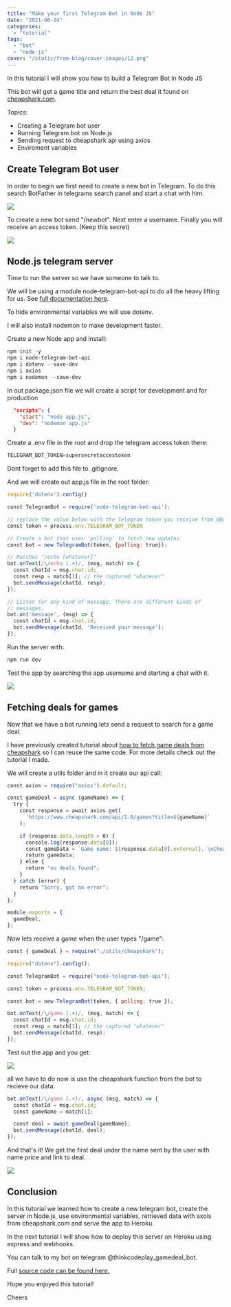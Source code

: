 ```yaml
---
title: "Make your first Telegram Bot in Node JS"
date: "2021-06-24"
categories: 
  - "tutorial"
tags: 
  - "bot"
  - "node-js"
cover: "/static/from-blog/cover-images/12.png"  
---
```


In this tutorial I will show you how to build a Telegram Bot in Node JS

This bot will get a game title and return the best deal it found on [cheapshark.com](https://www.cheapshark.com/).

Topics:

- Creating a Telegram bot user
- Running Telegram bot on Node.js
- Sending request to cheapshark api using axios
- Enviroment variables

## Create Telegram Bot user

In order to begin we first need to create a new bot in Telegram. To do this search BotFather in telegrams search panel and start a chat with him.

![](/static/from-blog/2021/06/2021-06-24-how-to-make-a-telegram-bot-in-node-js/images/image.png)

To create a new bot send "/newbot". Next enter a username. Finally you will receive an access token. (Keep this secret)

![](/static/from-blog/2021/06/2021-06-24-how-to-make-a-telegram-bot-in-node-js/images/image-1.png)

## Node.js telegram server

Time to run the server so we have someone to talk to.

We will be using a module node-telegram-bot-api to do all the heavy lifting for us. See [full documentation here](https://github.com/yagop/node-telegram-bot-api).

To hide environmental variables we will use dotenv.

I will also install nodemon to make development faster.

Create a new Node app and install:

```powershell
npm init -y
npm i node-telegram-bot-api
npm i dotenv --save-dev
npm i axios
npm i nodemon --save-dev
```

In out package.json file we will create a script for development and for production

```json
  "scripts": {
    "start": "node app.js",
    "dev": "nodemon app.js"
  }
```

Create a .env file in the root and drop the telegram access token there:

```powershell
TELEGRAM_BOT_TOKEN=supersecretaccestoken
```

Dont forget to add this file to .gitignore.

And we will create out app.js file in the root folder:

```javascript
require('dotenv').config()

const TelegramBot = require('node-telegram-bot-api');

// replace the value below with the Telegram token you receive from @BotFather
const token = process.env.TELEGRAM_BOT_TOKEN

// Create a bot that uses 'polling' to fetch new updates
const bot = new TelegramBot(token, {polling: true});

// Matches "/echo [whatever]"
bot.onText(/\/echo (.+)/, (msg, match) => {
  const chatId = msg.chat.id;
  const resp = match[1]; // the captured "whatever"
  bot.sendMessage(chatId, resp);
});

// Listen for any kind of message. There are different kinds of
// messages.
bot.on('message', (msg) => {
  const chatId = msg.chat.id;
  bot.sendMessage(chatId, 'Received your message');
});
```

Run the server with:

```powershell
npm run dev
```

Test the app by searching the app username and starting a chat with it.

![](/static/from-blog/2021/06/2021-06-24-how-to-make-a-telegram-bot-in-node-js/images/image-3.png)

## Fetching deals for games

Now that we have a bot running lets send a request to search for a game deal.

I have previously created tutorial about [how to fetch game deals from cheapshark](https://thinkcodeplay.com/full-stack-guide-wishlist-02-http-request-from-node/) so I can reuse the same code. For more details check out the tutorial I made.

We will create a utils folder and in it create our api call:

```javascript
const axios = require("axios").default;

const gameDeal = async (gameName) => {
  try {
    const response = await axios.get(
      `https://www.cheapshark.com/api/1.0/games?title=${gameName}`
    );

    if (response.data.length > 0) {
      console.log(response.data[0]);
      const gameData = `Game name: ${response.data[0].external}. \nCheapest price found: ${response.data[0].cheapest}. \nDeal Link: https://www.cheapshark.com/redirect?dealID=${response.data[0].cheapestDealID}`;
      return gameData;
    } else {
      return "no deals found";
    }
  } catch (error) {
    return "Sorry, got an error";
  }
};

module.exports = {
  gameDeal,
};
```

Now lets receive a game when the user types "/game":

```javascript
const { gameDeal } = require("./utils/cheapshark");

require("dotenv").config();

const TelegramBot = require("node-telegram-bot-api");

const token = process.env.TELEGRAM_BOT_TOKEN;

const bot = new TelegramBot(token, { polling: true });

bot.onText(/\/game (.+)/, (msg, match) => {
  const chatId = msg.chat.id;
  const resp = match[1]; // the captured "whatever"
  bot.sendMessage(chatId, resp);
});
```

Test out the app and you get:

![](/static/from-blog/2021/06/2021-06-24-how-to-make-a-telegram-bot-in-node-js/images/image-4.png)

all we have to do now is use the cheapshark function from the bot to recieve our data:

```javascript
bot.onText(/\/game (.+)/, async (msg, match) => {
  const chatId = msg.chat.id;
  const gameName = match[1];

  const deal = await gameDeal(gameName);
  bot.sendMessage(chatId, deal);
});
```

And that's it! We get the first deal under the name sent by the user with name price and link to deal.

![](/static/from-blog/2021/06/2021-06-24-how-to-make-a-telegram-bot-in-node-js/images/image-5.png)

## Conclusion

In this tutorial we learned how to create a new telegram bot, create the server in Node.js, use environmental variables, retrieved data with axois from cheapshark.com and serve the app to Heroku.

In the next tutorial I will show how to deploy this server on Heroku using express and webhooks.

You can talk to my bot on telegram @thinkcodeplay\_gamedeal\_bot.

Full [source code can be found here.](https://github.com/ThinkCodePlay/telegram-bot-gamedeal-node.js)

Hope you enjoyed this tutorial!

Cheers
